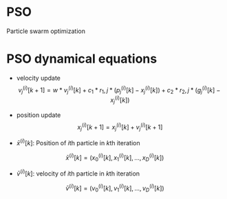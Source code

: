 # PSO
Particle swarm optimization


# PSO dynamical equations
* velocity update
$$
    v_j^{(i)}[k+1] = w * v_j^{(i)}[k] + c_1 * r_1,j * (p_j^{(i)}[k] - x_j^{(i)}[k]) + c_2 * r_2,j * (g_j^{(i)}[k] - x_j^{(i)}[k])
$$

* position update
$$
    x_j^{(i)}[k+1] = x_j^{(i)}[k] + v_j^{(i)}[k+1]
$$

* $\bar{x}^{(i)}[k]$: Position of $i$th particle in $k$th iteration

$$
    \bar{x}^{(i)}[k] = (x_0^{(i)}[k], x_1^{(i)}[k], ..., x_D^{(i)}[k])
$$

* $\bar{v}^{(i)}[k]$: velocity of $i$th particle in $k$th iteration

$$
    \bar{v}^{(i)}[k] = (v_0^{(i)}[k], v_1^{(i)}[k], ..., v_D^{(i)}[k])
$$
